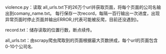 violence.py：读取 all_urls.txt下的26万个url并获取页面，将每个页面的公司名输出到comany_name.txt。
每行保存一次record，每隔一百行输出一次进度，出现异常页面时停止页面并输出ERROR,(代表可能被反爬，目前还没遇到)。

record.txt：储存读取的位置行数，断点续传。

all_urls.txt：由scrapy爬虫爬取到的页面根据最大页数拼成，每个url的页面包含0-10个公司名.

